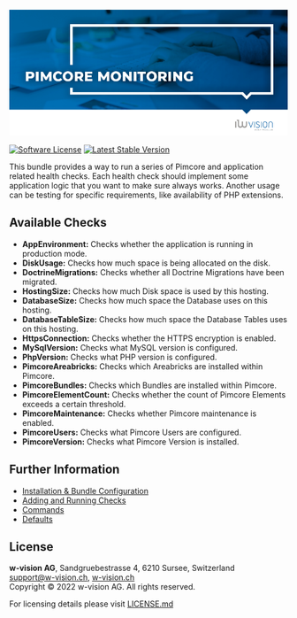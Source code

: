 ![Pimcore Monitor Bundle](docs/images/github_banner.png "Pimcore Monitor Bundle")

[![Software License](https://img.shields.io/badge/license-GPLv3-brightgreen.svg?style=flat-square)](LICENSE.md)
[![Latest Stable Version](https://img.shields.io/packagist/v/w-vision/pimcore-monitor-bundle.svg?style=flat-square)](https://packagist.org/packages/w-vision/pimcore-monitor-bundle)

This bundle provides a way to run a series of Pimcore and application related health checks. Each health check should
implement some application logic that you want to make sure always works. Another usage can be testing for specific
requirements, like availability of PHP extensions.

## Available Checks
- **AppEnvironment:** Checks whether the application is running in production mode.
- **DiskUsage:** Checks how much space is being allocated on the disk.
- **DoctrineMigrations:** Checks whether all Doctrine Migrations have been migrated.
- **HostingSize:** Checks how much Disk space is used by this hosting.
- **DatabaseSize:** Checks how much space the Database uses on this hosting.
- **DatabaseTableSize:** Checks how much space the Database Tables uses on this hosting.
- **HttpsConnection:** Checks whether the HTTPS encryption is enabled.
- **MySqlVersion:** Checks what MySQL version is configured.
- **PhpVersion:** Checks what PHP version is configured.
- **PimcoreAreabricks:** Checks which Areabricks are installed within Pimcore.
- **PimcoreBundles:** Checks which Bundles are installed within Pimcore.
- **PimcoreElementCount:** Checks whether the count of Pimcore Elements exceeds a certain threshold.
- **PimcoreMaintenance:** Checks whether Pimcore maintenance is enabled.
- **PimcoreUsers:** Checks what Pimcore Users are configured.
- **PimcoreVersion:** Checks what Pimcore Version is installed.

## Further Information
* [Installation & Bundle Configuration](docs/00-installation-configuration.md)
* [Adding and Running Checks](docs/01-adding-custom-checks.md)
* [Commands](docs/02-commands.md)
* [Defaults](docs/03-defaults.md)

## License
**w-vision AG**, Sandgruebestrasse 4, 6210 Sursee, Switzerland  
support@w-vision.ch, [w-vision.ch](https://www.w-vision.ch)  
Copyright © 2022 w-vision AG. All rights reserved.

For licensing details please visit [LICENSE.md](LICENSE.md) 
